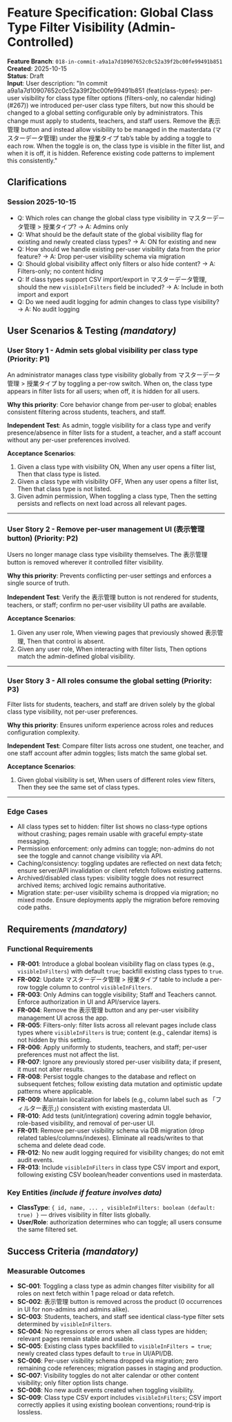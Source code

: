 # Feature Specification: Global Class Type Filter Visibility (Admin-Controlled)

**Feature Branch**: `018-in-commit-a9a1a7d10907652c0c52a39f2bc00fe99491b851`  
**Created**: 2025-10-15  
**Status**: Draft  
**Input**: User description: "In commit a9a1a7d10907652c0c52a39f2bc00fe99491b851 (feat(class-types): per-user visibility for class type filter options (filters-only, no calendar hiding) (#267)) we introduced per-user class type filters, but now this should be changed to a global setting configurable only by administrators. This change must apply to students, teachers, and staff users. Remove the 表示管理 button and instead allow visibility to be managed in the masterdata (マスターデータ管理) under the 授業タイプ tab’s table by adding a toggle to each row. When the toggle is on, the class type is visible in the filter list, and when it is off, it is hidden. Reference existing code patterns to implement this consistently."

## Clarifications

### Session 2025-10-15

- Q: Which roles can change the global class type visibility in マスターデータ管理 > 授業タイプ? → A: Admins only
- Q: What should be the default state of the global visibility flag for existing and newly created class types? → A: ON for existing and new
- Q: How should we handle existing per-user visibility data from the prior feature? → A: Drop per-user visibility schema via migration
- Q: Should global visibility affect only filters or also hide content? → A: Filters-only; no content hiding
- Q: If class types support CSV import/export in マスターデータ管理, should the new `visibleInFilters` field be included? → A: Include in both import and export
- Q: Do we need audit logging for admin changes to class type visibility? → A: No audit logging

## User Scenarios & Testing _(mandatory)_

### User Story 1 - Admin sets global visibility per class type (Priority: P1)

An administrator manages class type visibility globally from マスターデータ管理 > 授業タイプ by toggling a per-row switch. When on, the class type appears in filter lists for all users; when off, it is hidden for all users.

**Why this priority**: Core behavior change from per-user to global; enables consistent filtering across students, teachers, and staff.

**Independent Test**: As admin, toggle visibility for a class type and verify presence/absence in filter lists for a student, a teacher, and a staff account without any per-user preferences involved.

**Acceptance Scenarios**:

1. Given a class type with visibility ON, When any user opens a filter list, Then that class type is listed.
2. Given a class type with visibility OFF, When any user opens a filter list, Then that class type is not listed.
3. Given admin permission, When toggling a class type, Then the setting persists and reflects on next load across all relevant pages.

---

### User Story 2 - Remove per-user management UI (表示管理 button) (Priority: P2)

Users no longer manage class type visibility themselves. The 表示管理 button is removed wherever it controlled filter visibility.

**Why this priority**: Prevents conflicting per-user settings and enforces a single source of truth.

**Independent Test**: Verify the 表示管理 button is not rendered for students, teachers, or staff; confirm no per-user visibility UI paths are available.

**Acceptance Scenarios**:

1. Given any user role, When viewing pages that previously showed 表示管理, Then that control is absent.
2. Given any user role, When interacting with filter lists, Then options match the admin-defined global visibility.

---

### User Story 3 - All roles consume the global setting (Priority: P3)

Filter lists for students, teachers, and staff are driven solely by the global class type visibility, not per-user preferences.

**Why this priority**: Ensures uniform experience across roles and reduces configuration complexity.

**Independent Test**: Compare filter lists across one student, one teacher, and one staff account after admin toggles; lists match the same global set.

**Acceptance Scenarios**:

1. Given global visibility is set, When users of different roles view filters, Then they see the same set of class types.

---

### Edge Cases

- All class types set to hidden: filter list shows no class-type options without crashing; pages remain usable with graceful empty-state messaging.
- Permission enforcement: only admins can toggle; non-admins do not see the toggle and cannot change visibility via API.
- Caching/consistency: toggling updates are reflected on next data fetch; ensure server/API invalidation or client refetch follows existing patterns.
- Archived/disabled class types: visibility toggle does not resurrect archived items; archived logic remains authoritative.
- Migration state: per-user visibility schema is dropped via migration; no mixed mode. Ensure deployments apply the migration before removing code paths.

## Requirements _(mandatory)_

### Functional Requirements

- **FR-001**: Introduce a global boolean visibility flag on class types (e.g., `visibleInFilters`) with default `true`; backfill existing class types to `true`.
- **FR-002**: Update マスターデータ管理 > 授業タイプ table to include a per-row toggle column to control `visibleInFilters`.
- **FR-003**: Only Admins can toggle visibility; Staff and Teachers cannot. Enforce authorization in UI and API/service layers.
- **FR-004**: Remove the 表示管理 button and any per-user visibility management UI across the app.
- **FR-005**: Filters-only: filter lists across all relevant pages include class types where `visibleInFilters` is true; content (e.g., calendar items) is not hidden by this setting.
- **FR-006**: Apply uniformly to students, teachers, and staff; per-user preferences must not affect the list.
- **FR-007**: Ignore any previously stored per-user visibility data; if present, it must not alter results.
- **FR-008**: Persist toggle changes to the database and reflect on subsequent fetches; follow existing data mutation and optimistic update patterns where applicable.
- **FR-009**: Maintain localization for labels (e.g., column label such as 「フィルター表示」) consistent with existing masterdata UI.
- **FR-010**: Add tests (unit/integration) covering admin toggle behavior, role-based visibility, and removal of per-user UI.
- **FR-011**: Remove per-user visibility schema via DB migration (drop related tables/columns/indexes). Eliminate all reads/writes to that schema and delete dead code.
- **FR-012**: No new audit logging required for visibility changes; do not emit audit events.
- **FR-013**: Include `visibleInFilters` in class type CSV import and export, following existing CSV boolean/header conventions used in masterdata.

### Key Entities _(include if feature involves data)_

- **ClassType**: `{ id, name, ... , visibleInFilters: boolean (default: true) }` — drives visibility in filter lists globally.
- **User/Role**: authorization determines who can toggle; all users consume the same filtered set.

## Success Criteria _(mandatory)_

### Measurable Outcomes

- **SC-001**: Toggling a class type as admin changes filter visibility for all roles on next fetch within 1 page reload or data refetch.
- **SC-002**: 表示管理 button is removed across the product (0 occurrences in UI for non-admins and admins alike).
- **SC-003**: Students, teachers, and staff see identical class-type filter sets determined by `visibleInFilters`.
- **SC-004**: No regressions or errors when all class types are hidden; relevant pages remain stable and usable.
- **SC-005**: Existing class types backfilled to `visibleInFilters = true`; newly created class types default to `true` in UI/API/DB.
- **SC-006**: Per-user visibility schema dropped via migration; zero remaining code references; migration passes in staging and production.
- **SC-007**: Visibility toggles do not alter calendar or other content visibility; only filter option lists change.
- **SC-008**: No new audit events created when toggling visibility.
- **SC-009**: Class type CSV export includes `visibleInFilters`; CSV import correctly applies it using existing boolean conventions; round‑trip is lossless.
